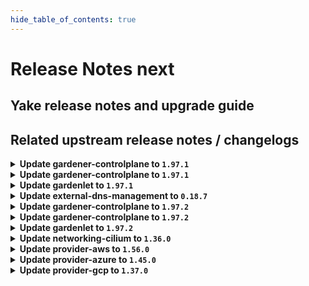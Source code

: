 ```yaml
---
hide_table_of_contents: true
---
```


# Release Notes next

## Yake release notes and upgrade guide

## Related upstream release notes / changelogs


<details>
<summary><b>Update gardener-controlplane to <code>1.97.1</code></b></summary>

# [gardener/gardener]

## 🐛 Bug Fixes

- `[USER]` Fix false-positive PrometheusCantScrape etcd-druid alert.  by @gardener-ci-robot [#10000]

## Docker Images
- admission-controller: `europe-docker.pkg.dev/gardener-project/releases/gardener/admission-controller:v1.97.1`
- apiserver: `europe-docker.pkg.dev/gardener-project/releases/gardener/apiserver:v1.97.1`
- controller-manager: `europe-docker.pkg.dev/gardener-project/releases/gardener/controller-manager:v1.97.1`
- gardenlet: `europe-docker.pkg.dev/gardener-project/releases/gardener/gardenlet:v1.97.1`
- node-agent: `europe-docker.pkg.dev/gardener-project/releases/gardener/node-agent:v1.97.1`
- operator: `europe-docker.pkg.dev/gardener-project/releases/gardener/operator:v1.97.1`
- resource-manager: `europe-docker.pkg.dev/gardener-project/releases/gardener/resource-manager:v1.97.1`
- scheduler: `europe-docker.pkg.dev/gardener-project/releases/gardener/scheduler:v1.97.1`


</details>

<details>
<summary><b>Update gardener-controlplane to <code>1.97.1</code></b></summary>

# [gardener/gardener]

## 🐛 Bug Fixes

- `[USER]` Fix false-positive PrometheusCantScrape etcd-druid alert.  by @gardener-ci-robot [#10000]

## Docker Images
- admission-controller: `europe-docker.pkg.dev/gardener-project/releases/gardener/admission-controller:v1.97.1`
- apiserver: `europe-docker.pkg.dev/gardener-project/releases/gardener/apiserver:v1.97.1`
- controller-manager: `europe-docker.pkg.dev/gardener-project/releases/gardener/controller-manager:v1.97.1`
- gardenlet: `europe-docker.pkg.dev/gardener-project/releases/gardener/gardenlet:v1.97.1`
- node-agent: `europe-docker.pkg.dev/gardener-project/releases/gardener/node-agent:v1.97.1`
- operator: `europe-docker.pkg.dev/gardener-project/releases/gardener/operator:v1.97.1`
- resource-manager: `europe-docker.pkg.dev/gardener-project/releases/gardener/resource-manager:v1.97.1`
- scheduler: `europe-docker.pkg.dev/gardener-project/releases/gardener/scheduler:v1.97.1`


</details>

<details>
<summary><b>Update gardenlet to <code>1.97.1</code></b></summary>

# [gardener/gardener]

## 🐛 Bug Fixes

- `[USER]` Fix false-positive PrometheusCantScrape etcd-druid alert.  by @gardener-ci-robot [#10000]

## Docker Images
- admission-controller: `europe-docker.pkg.dev/gardener-project/releases/gardener/admission-controller:v1.97.1`
- apiserver: `europe-docker.pkg.dev/gardener-project/releases/gardener/apiserver:v1.97.1`
- controller-manager: `europe-docker.pkg.dev/gardener-project/releases/gardener/controller-manager:v1.97.1`
- gardenlet: `europe-docker.pkg.dev/gardener-project/releases/gardener/gardenlet:v1.97.1`
- node-agent: `europe-docker.pkg.dev/gardener-project/releases/gardener/node-agent:v1.97.1`
- operator: `europe-docker.pkg.dev/gardener-project/releases/gardener/operator:v1.97.1`
- resource-manager: `europe-docker.pkg.dev/gardener-project/releases/gardener/resource-manager:v1.97.1`
- scheduler: `europe-docker.pkg.dev/gardener-project/releases/gardener/scheduler:v1.97.1`


</details>

<details>
<summary><b>Update external-dns-management to <code>0.18.7</code></b></summary>

# [gardener/external-dns-management]

## 🏃 Others

- `[OPERATOR]` Update golang from `1.22.3` to `1.22.4` by @MartinWeindel [#372]

## Docker Images
- dns-controller-manager: `europe-docker.pkg.dev/gardener-project/releases/dns-controller-manager:v0.18.7`


</details>

<details>
<summary><b>Update gardener-controlplane to <code>1.97.2</code></b></summary>

# [gardener/gardener]

## 🐛 Bug Fixes

- `[OPERATOR]` Fix an issue with federation that causes garden-prometheus to consume excessive amounts of memory. by @rickardsjp [#10013]

## Docker Images
- admission-controller: `europe-docker.pkg.dev/gardener-project/releases/gardener/admission-controller:v1.97.2`
- apiserver: `europe-docker.pkg.dev/gardener-project/releases/gardener/apiserver:v1.97.2`
- controller-manager: `europe-docker.pkg.dev/gardener-project/releases/gardener/controller-manager:v1.97.2`
- gardenlet: `europe-docker.pkg.dev/gardener-project/releases/gardener/gardenlet:v1.97.2`
- node-agent: `europe-docker.pkg.dev/gardener-project/releases/gardener/node-agent:v1.97.2`
- operator: `europe-docker.pkg.dev/gardener-project/releases/gardener/operator:v1.97.2`
- resource-manager: `europe-docker.pkg.dev/gardener-project/releases/gardener/resource-manager:v1.97.2`
- scheduler: `europe-docker.pkg.dev/gardener-project/releases/gardener/scheduler:v1.97.2`


</details>

<details>
<summary><b>Update gardener-controlplane to <code>1.97.2</code></b></summary>

# [gardener/gardener]

## 🐛 Bug Fixes

- `[OPERATOR]` Fix an issue with federation that causes garden-prometheus to consume excessive amounts of memory. by @rickardsjp [#10013]

## Docker Images
- admission-controller: `europe-docker.pkg.dev/gardener-project/releases/gardener/admission-controller:v1.97.2`
- apiserver: `europe-docker.pkg.dev/gardener-project/releases/gardener/apiserver:v1.97.2`
- controller-manager: `europe-docker.pkg.dev/gardener-project/releases/gardener/controller-manager:v1.97.2`
- gardenlet: `europe-docker.pkg.dev/gardener-project/releases/gardener/gardenlet:v1.97.2`
- node-agent: `europe-docker.pkg.dev/gardener-project/releases/gardener/node-agent:v1.97.2`
- operator: `europe-docker.pkg.dev/gardener-project/releases/gardener/operator:v1.97.2`
- resource-manager: `europe-docker.pkg.dev/gardener-project/releases/gardener/resource-manager:v1.97.2`
- scheduler: `europe-docker.pkg.dev/gardener-project/releases/gardener/scheduler:v1.97.2`


</details>

<details>
<summary><b>Update gardenlet to <code>1.97.2</code></b></summary>

# [gardener/gardener]

## 🐛 Bug Fixes

- `[OPERATOR]` Fix an issue with federation that causes garden-prometheus to consume excessive amounts of memory. by @rickardsjp [#10013]

## Docker Images
- admission-controller: `europe-docker.pkg.dev/gardener-project/releases/gardener/admission-controller:v1.97.2`
- apiserver: `europe-docker.pkg.dev/gardener-project/releases/gardener/apiserver:v1.97.2`
- controller-manager: `europe-docker.pkg.dev/gardener-project/releases/gardener/controller-manager:v1.97.2`
- gardenlet: `europe-docker.pkg.dev/gardener-project/releases/gardener/gardenlet:v1.97.2`
- node-agent: `europe-docker.pkg.dev/gardener-project/releases/gardener/node-agent:v1.97.2`
- operator: `europe-docker.pkg.dev/gardener-project/releases/gardener/operator:v1.97.2`
- resource-manager: `europe-docker.pkg.dev/gardener-project/releases/gardener/resource-manager:v1.97.2`
- scheduler: `europe-docker.pkg.dev/gardener-project/releases/gardener/scheduler:v1.97.2`


</details>

<details>
<summary><b>Update networking-cilium to <code>1.36.0</code></b></summary>

# [gardener/gardener-extension-networking-cilium]

## 🏃 Others

- `[OPERATOR]` This extension is now using the new way of providing monitoring configuration (ref [GEP-19](https://github.com/gardener/gardener/blob/master/docs/proposals/19-migrating-observability-stack-to-operators.md)) in case a shoot cluster's Prometheus has been migrated to management via `prometheus-operator`. by @rfranzke [#307]
- `[OPERATOR]` Update cilium to `v1.15.6`. by @DockToFuture [#351]

## Docker Images
- gardener-extension-admission-cilium: `europe-docker.pkg.dev/gardener-project/releases/gardener/extensions/admission-cilium:v1.36.0`
- gardener-extension-networking-cilium: `europe-docker.pkg.dev/gardener-project/releases/gardener/extensions/networking-cilium:v1.36.0`


</details>

<details>
<summary><b>Update provider-aws to <code>1.56.0</code></b></summary>

# [gardener/machine-controller-manager]

## ⚠️ Breaking Changes

- `[OPERATOR]` Change OCI Image Registry from GCR (`eu.gcr.io/gardener-project`) to Artifact-Registry (`europe-docker.pkg.dev/gardener-project/releases`). Users should update their references. by @ccwienk [gardener/machine-controller-manager#878]
- `[DEVELOPER]`  New provider method Driver.InitializeMachine added for Post-Creation VM Instance Initialization steps. by @elankath [gardener/machine-controller-manager#898]
## 🐛 Bug Fixes

- `[OPERATOR]` Fix for edge case of Node object deletion missed during machine termination. by @elankath [gardener/machine-controller-manager#887]
- `[DEVELOPER]` A bug in `UpdateNodeToMachine` which cause the IT to fail is fixed. by @elankath [gardener/machine-controller-manager#893]
- `[DEVELOPER]` MCM restart happens properly in integration tests now. This fix will get activated, once this version is vendored in your mcm-provider by @sssash18 [gardener/machine-controller-manager#879]
## 🏃 Others

- `[OPERATOR]` Removed vendor directory by @rishabh-11 [gardener/machine-controller-manager#903]
- `[OPERATOR]` Updated k8s dependencies to `v0.29.3` by @rishabh-11 [gardener/machine-controller-manager#907]
- `[OPERATOR]` fixed IT for seed with k8s >= 1.27 as control cluster  by @piyuagr [gardener/machine-controller-manager#869]
- `[OPERATOR]` machine controller won't reconcile machine on non-spec update events by @himanshu-kun [gardener/machine-controller-manager#877]
- `[OPERATOR]` Architecture field added in the nodetemplate. This will allow CA to pickup architecture from machine class and schedule pods on relevant arch nodes. by @sssash18 [gardener/machine-controller-manager#894]
- `[DEVELOPER]` go-git now removed from dependencies due to CVE's. by @elankath [gardener/machine-controller-manager#896]
- `[DEVELOPER]` Bump `k8s.io/*` deps to `v0.28.2` by @afritzler [gardener/machine-controller-manager#858]
## 📖 Documentation

- `[DEVELOPER]` Phase transition diagram for a machine object is added to FAQs by @himanshu-kun [gardener/machine-controller-manager#886]
# [gardener/machine-controller-manager-provider-aws]

## ✨ New Features

- `[OPERATOR]` Add `Ipv6AddressCount` and `Ipv6PrefixCount` to enable the assignment of an ipv6 address and an ipv6 prefix to instances. by @gardener-robot-ci-2 [gardener/machine-controller-manager-provider-aws#162]
- `[USER]` It is now possible to specify CPU options for AWS instances. by @AndreasBurger [gardener/machine-controller-manager-provider-aws#161]
- `[USER]` Implements the driver metrics added to MCM in version `0.50.0` such that duration of calls to AWS and any failed requests are recorded:  
  * driver_request_duration_seconds  
  * driver_requests_failed_total by @saley89 [gardener/machine-controller-manager-provider-aws#153]
## 🏃 Others

- `[OPERATOR]` Vendor directory removed by @rishabh-11 [gardener/machine-controller-manager-provider-aws#160]
# [gardener/gardener-extension-provider-aws]

## 📰 Noteworthy

- `[OPERATOR]` Aws error code `NoSuchHostedZone` is now ignored on DNSRecord deletion by @Kostov6 [#971]
## ✨ New Features

- `[USER]` CPU Options for AWS instances can now be set in the worker config. by @AndreasBurger [#924]
## 🏃 Others

- `[OPERATOR]` A problem with deploying MachineClasses that reference an operating system image whose version contains a `+` character was fixed.  by @MrBatschner [#983]
- `[OPERATOR]` Validation of shoots now takes the CloudProfile into account to make sure that the configured images are defined. by @AndreasBurger [#979]

## Docker Images
- gardener-extension-admission-aws: `europe-docker.pkg.dev/gardener-project/releases/gardener/extensions/admission-aws:v1.56.0`
- gardener-extension-provider-aws: `europe-docker.pkg.dev/gardener-project/releases/gardener/extensions/provider-aws:v1.56.0`


</details>

<details>
<summary><b>Update provider-azure to <code>1.45.0</code></b></summary>

# [gardener/machine-controller-manager-provider-azure]

## 📰 Noteworthy

- `[USER]` The cloud instance to connect to can now be configured via the provider spec by @AndreasBurger [gardener/machine-controller-manager-provider-azure#148]
## 🏃 Others

- `[USER]` Machine-Controller-Manager Provider-Azure now supports enabling of vm boot diagnostics.  by @hebelsan [gardener/machine-controller-manager-provider-azure#136]
- `[USER]` Add support for `ConfidentialVM` types in Azure. by @kon-angelo [gardener/machine-controller-manager-provider-azure#146]
- `[USER]` Error Code is now extracted from azcore.ResponseError.ErrorCode by @rishabh-11 [gardener/machine-controller-manager-provider-azure#153]
- `[USER]` Fix passing data disk caching method by @hebelsan [gardener/machine-controller-manager-provider-azure#149]
- `[DEVELOPER]` Removed vendor directory by @rishabh-11 [gardener/machine-controller-manager-provider-azure#140]
- `[DEVELOPER]` Switch AzureDataDisk.Lun from pointer to value by @hebelsan [gardener/machine-controller-manager-provider-azure#150]
# [gardener/gardener-extension-provider-azure]

## ✨ New Features

- `[USER]` Extension-Provider-Azure now supports enabling of vm boot diagnostics in the worker providerConfig. by @hebelsan [#808]
## 🏃 Others

- `[OPERATOR]` Add support for confidential VMs by @kon-angelo [#835]
- `[OPERATOR]` The CIDR blocks used for shoot egress will now be provided via the status of the shoot's infrastructure-resource by @AndreasBurger [#852]
- `[OPERATOR]` `OverconstrainedZonalAllocationRequest` is now classified as `ERR_RETRYABLE_CONFIGURATION_PROBLEM` by @Kostov6 [#881]
- `[OPERATOR]` Improve flow shoot deletion with custom vnet by @hebelsan [#896]
- `[OPERATOR]` A problem with deploying MachineClasses that reference an operating system image whose version contains a `+` character was fixed.  by @AndreasBurger [#898]
# [gardener/machine-controller-manager]

## ⚠️ Breaking Changes

- `[DEVELOPER]`  New provider method Driver.InitializeMachine added for Post-Creation VM Instance Initialization steps. by @elankath [gardener/machine-controller-manager#898]
## 🏃 Others

- `[OPERATOR]` Updated k8s dependencies to `v0.29.3` by @rishabh-11 [gardener/machine-controller-manager#907]
- `[OPERATOR]` Removed vendor directory by @rishabh-11 [gardener/machine-controller-manager#903]

## Docker Images
- gardener-extension-admission-azure: `europe-docker.pkg.dev/gardener-project/releases/gardener/extensions/admission-azure:v1.45.0`
- gardener-extension-provider-azure: `europe-docker.pkg.dev/gardener-project/releases/gardener/extensions/provider-azure:v1.45.0`


</details>

<details>
<summary><b>Update provider-gcp to <code>1.37.0</code></b></summary>

# [gardener/machine-controller-manager]

## ⚠️ Breaking Changes

- `[DEVELOPER]`  New provider method Driver.InitializeMachine added for Post-Creation VM Instance Initialization steps. by @elankath [gardener/machine-controller-manager#898]
## 🏃 Others

- `[OPERATOR]` Updated k8s dependencies to `v0.29.3` by @rishabh-11 [gardener/machine-controller-manager#907]
- `[OPERATOR]` Removed vendor directory by @rishabh-11 [gardener/machine-controller-manager#903]
# [gardener/machine-controller-manager-provider-gcp]

## 🏃 Others

- `[USER]` The providerSpec validation has changed for the following driver calls:-  
  - DeleteMachine, ListMachines, and GetMachineStatus validate only the zone field in the providerSpec. by @rishabh-11 [gardener/machine-controller-manager-provider-gcp#123]
- `[USER]` Remove strict validation about disk types by @kon-angelo [gardener/machine-controller-manager-provider-gcp#108]
- `[DEVELOPER]` Removed vendor directory by @rishabh-11 [gardener/machine-controller-manager-provider-gcp#112]
- `[DEVELOPER]` Support for passing disk params provisioned-iops and provisioned-throughput by @hebelsan [gardener/machine-controller-manager-provider-gcp#122]
# [gardener/gardener-extension-provider-gcp]

## ✨ New Features

- `[USER]` Add support for specifying data volume sourceImage in the workerConfig by @hebelsan [#751]
## 🏃 Others

- `[OPERATOR]` A problem with deploying MachineClasses that reference an operating system image whose version contains a `+` character was fixed.  by @AndreasBurger [#787]
- `[OPERATOR]` Support and validation of disk params provisioned-iops and provisioned-throughput by @hebelsan [#743]

## Docker Images
- gardener-extension-admission-gcp: `europe-docker.pkg.dev/gardener-project/releases/gardener/extensions/admission-gcp:v1.37.0`
- gardener-extension-provider-gcp: `europe-docker.pkg.dev/gardener-project/releases/gardener/extensions/provider-gcp:v1.37.0`


</details>
